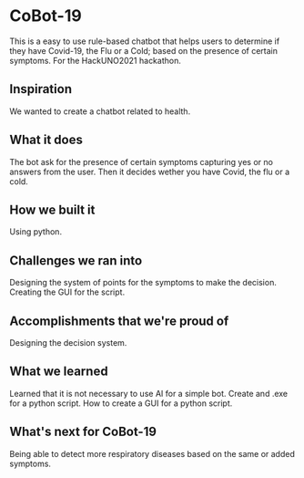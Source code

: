 # CoBot-19
This is a easy to use rule-based chatbot that helps users to determine if they have Covid-19, the Flu or a Cold; based on the presence of certain symptoms. For the HackUNO2021 hackathon.

## Inspiration
We wanted to create a chatbot related to health.  

## What it does
The bot ask for the presence of certain symptoms capturing yes or no answers from the user.  Then it decides wether you have Covid, the flu or a cold. 

## How we built it
Using python. 

## Challenges we ran into
Designing the system of points for the symptoms to make the decision. Creating the GUI for the script.
 
## Accomplishments that we're proud of
Designing the decision system.

## What we learned
Learned that it is not necessary to use AI for a simple bot. Create and .exe for a python script. How to create a GUI for a python script.

## What's next for CoBot-19
Being able to detect more respiratory diseases based on the same or added symptoms.
